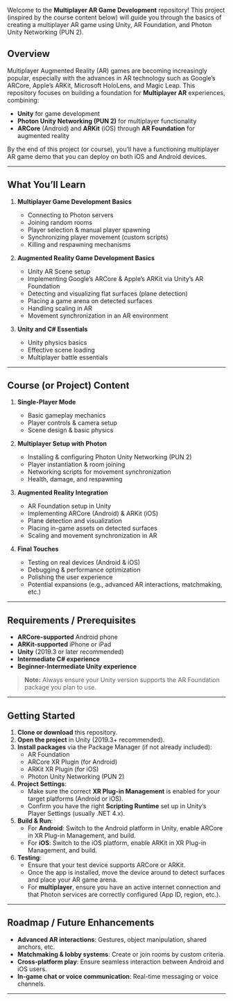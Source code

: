 Welcome to the **Multiplayer AR Game Development** repository! This project (inspired by the course content below) will guide you through the basics of creating a multiplayer AR game using Unity, AR Foundation, and Photon Unity Networking (PUN 2).

## Overview

Multiplayer Augmented Reality (AR) games are becoming increasingly popular, especially with the advances in AR technology such as Google’s ARCore, Apple’s ARKit, Microsoft HoloLens, and Magic Leap. This repository focuses on building a foundation for **Multiplayer AR** experiences, combining:

- **Unity** for game development
- **Photon Unity Networking (PUN 2)** for multiplayer functionality
- **ARCore** (Android) and **ARKit** (iOS) through **AR Foundation** for augmented reality

By the end of this project (or course), you’ll have a functioning multiplayer AR game demo that you can deploy on both iOS and Android devices.

---

## What You’ll Learn

1. **Multiplayer Game Development Basics**
    
    - Connecting to Photon servers
    - Joining random rooms
    - Player selection & manual player spawning
    - Synchronizing player movement (custom scripts)
    - Killing and respawning mechanisms
2. **Augmented Reality Game Development Basics**
    
    - Unity AR Scene setup
    - Implementing Google’s ARCore & Apple’s ARKit via Unity’s AR Foundation
    - Detecting and visualizing flat surfaces (plane detection)
    - Placing a game arena on detected surfaces
    - Handling scaling in AR
    - Movement synchronization in an AR environment
3. **Unity and C# Essentials**
    
    - Unity physics basics
    - Effective scene loading
    - Multiplayer battle essentials

---

## Course (or Project) Content

1. **Single-Player Mode**
    
    - Basic gameplay mechanics
    - Player controls & camera setup
    - Scene design & basic physics
2. **Multiplayer Setup with Photon**
    
    - Installing & configuring Photon Unity Networking (PUN 2)
    - Player instantiation & room joining
    - Networking scripts for movement synchronization
    - Health, damage, and respawning
3. **Augmented Reality Integration**
    
    - AR Foundation setup in Unity
    - Implementing ARCore (Android) & ARKit (iOS)
    - Plane detection and visualization
    - Placing in-game assets on detected surfaces
    - Scaling and movement synchronization in AR
4. **Final Touches**
    
    - Testing on real devices (Android & iOS)
    - Debugging & performance optimization
    - Polishing the user experience
    - Potential expansions (e.g., advanced AR interactions, matchmaking, etc.)

---

## Requirements / Prerequisites

- **ARCore-supported** Android phone
- **ARKit-supported** iPhone or iPad
- **Unity** (2019.3 or later recommended)
- **Intermediate C# experience**
- **Beginner-Intermediate Unity experience**

> **Note:** Always ensure your Unity version supports the AR Foundation package you plan to use.

---

## Getting Started

1. **Clone or download** this repository.
2. **Open the project** in Unity (2019.3+ recommended).
3. **Install packages** via the Package Manager (if not already included):
    - AR Foundation
    - ARCore XR Plugin (for Android)
    - ARKit XR Plugin (for iOS)
    - Photon Unity Networking (PUN 2)
4. **Project Settings**:
    - Make sure the correct **XR Plug-in Management** is enabled for your target platforms (Android or iOS).
    - Confirm you have the right **Scripting Runtime** set up in Unity’s Player Settings (usually .NET 4.x).
5. **Build & Run**:
    - For **Android**: Switch to the Android platform in Unity, enable ARCore in XR Plug-in Management, and build.
    - For **iOS**: Switch to the iOS platform, enable ARKit in XR Plug-in Management, and build.
6. **Testing**:
    - Ensure that your test device supports ARCore or ARKit.
    - Once the app is installed, move the device around to detect surfaces and place your AR game arena.
    - For **multiplayer**, ensure you have an active internet connection and that Photon services are correctly configured (App ID, region, etc.).

---

## Roadmap / Future Enhancements

- **Advanced AR interactions**: Gestures, object manipulation, shared anchors, etc.
- **Matchmaking & lobby systems**: Create or join rooms by custom criteria.
- **Cross-platform play**: Ensure seamless interaction between Android and iOS users.
- **In-game chat or voice communication**: Real-time messaging or voice channels.

---



